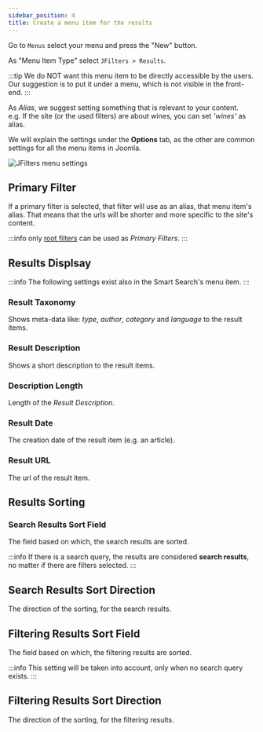 ```yaml
---
sidebar_position: 4
title: Create a menu item for the results
---
```


Go to `Menus` select your menu and press the "New" button.

As "Menu Item Type" select `JFilters > Results`.

:::tip
We do NOT want this menu item to be directly accessible by the users.  
Our suggestion is to put it under a menu, which is not visible in the front-end.
:::

As *Alias*, we suggest setting something that is relevant to your content.  
e.g. If the site (or the used filters) are about wines, you can set *'wines'* as alias. 

We will explain the settings under the **Options** tab, as the other are common settings for all the menu items in Joomla.

![JFilters menu settings](/img/getting-started/menu-options.png)

##  Primary Filter
If a primary filter is selected, that filter will use as an alias, that menu item's alias.
That means that the urls will be shorter and more specific to the site's content.

:::info
only [root filters](/component/filter-config/filter#root) can be used as *Primary Filters*.
:::

## Results Displsay

:::info
The following settings exist also in the Smart Search's menu item.
:::

### Result Taxonomy
Shows meta-data like: *type*, *author*, *category* and *language* to the result items.

### Result Description
Shows a short description to the result items.

### Description Length
Length of the *Result Description*.

###  Result Date
The creation date of the result item (e.g. an article).

###  Result URL
The url of the result item.

## Results Sorting

###  Search Results Sort Field
The field based on which, the search results are sorted.

:::info
If there is a search query, the results are considered **search results**, no matter if there are filters selected.
:::

## Search Results Sort Direction
The direction of the sorting, for the search results.

## Filtering Results Sort Field
The field based on which, the filtering results are sorted.

:::info
This setting will be taken into account, only when no search query exists.
:::

## Filtering Results Sort Direction
The direction of the sorting, for the filtering results.






